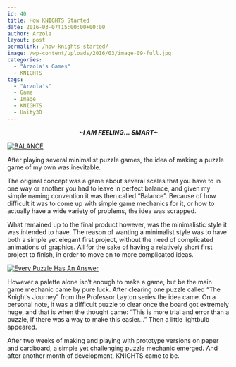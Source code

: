 ```yaml
---
id: 40
title: How KNIGHTS Started
date: 2016-03-07T15:00:00+00:00
author: Arzola
layout: post
permalink: /how-knights-started/
image: /wp-content/uploads/2016/03/image-09-full.jpg
categories:
  - "Arzola's Games"
  - KNIGHTS
tags:
  - "Arzola's"
  - Game
  - Image
  - KNIGHTS
  - Unity3D
---
```

<p style="text-align: center;">
  <em><strong>~I AM FEELING… SMART~</strong></em>
</p>

<a href="/KNIGHTS/" rel="attachment wp-att-41"><img class="size-large wp-image-41 alignleft" src="/images/posts/2016/03/image-09-full.jpg" alt="BALANCE"   /></a>

After playing several minimalist puzzle games, the idea of making a puzzle game of my own was inevitable.

The original concept was a game about several scales that you have to in one way or another you had to leave in perfect balance, and given my simple naming convention it was then called “Balance”. Because of how difficult it was to come up with simple game mechanics for it, or how to actually have a wide variety of problems, the idea was scrapped.

What remained up to the final product however, was the minimalistic style it was intended to have. The reason of wanting a minimalist style was to have both a simple yet elegant first project, without the need of complicated animations of graphics. All for the sake of having a relatively short first project to finish, in order to move on to more complicated ideas.

[<img class="alignright" src="https://i0.wp.com/sdl-stickershop.line.naver.jp/products/0/0/8/750/LINEStorePC/main.png" alt="Every Puzzle Has An Answer"   data-recalc-dims="1" />](http://professorlayton.nintendo.com/)

However a palette alone isn’t enough to make a game, but be the main game mechanic came by pure luck. After clearing one puzzle called “The Knight’s Journey” from the Professor Layton series the idea came. On a personal note, it was a difficult puzzle to clear once the board got extremely huge, and that is when the thought came: “This is more trial and error than a puzzle, if there was a way to make this easier…” Then a little lightbulb appeared.

After two weeks of making and playing with prototype versions on paper and cardboard, a simple yet challenging puzzle mechanic emerged. And after another month of development, KNIGHTS came to be.

<!-- AddThis Advanced Settings generic via filter on the_content -->

<!-- AddThis Share Buttons generic via filter on the_content -->